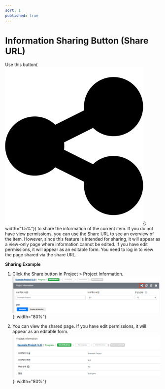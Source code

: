 ```yaml
---
sort: 1
published: true
---
```


# Information Sharing Button (Share URL)

Use this button(![ShareIcon](../../images/common/information_view_button/share-nodes-solid.png){: width="1.5%"}) to share the information of the current item. 
If you do not have view permissions, you can use the Share URL to see an overview of the item. 
However, since this feature is intended for sharing, it will appear as a view-only page where information cannot be edited. 
If you have edit permissions, it will appear as an editable form. 
You need to log in to view the page shared via the share URL.

**Sharing Example**

1. Click the Share button in Project > Project Information.
   ![ExampleShareURLBtn](../../images/common/information_view_button/ex_share_url_project_info.png){: width="80%"}

2. You can view the shared page. If you have edit permissions, it will appear as an editable form.
   ![ExampleProjectInfoView](../../images/common/information_view_button/ex_share_url_project_info_view.png){: width="80%"}